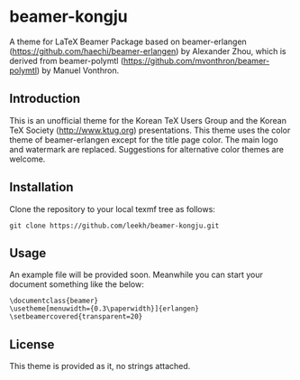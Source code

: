 beamer-kongju
===============

A theme for LaTeX Beamer Package based on beamer-erlangen
(https://github.com/haechi/beamer-erlangen) by Alexander Zhou,
which is derived from beamer-polymtl (https://github.com/mvonthron/beamer-polymtl) by Manuel Vonthron.

Introduction
------------

This is an unofficial theme for the Korean TeX Users Group and the Korean TeX Society (http://www.ktug.org) presentations.
This theme uses the color theme of beamer-erlangen except for the title page color. The main logo and watermark are replaced.
Suggestions for alternative color themes are welcome.

Installation
------------

Clone the repository to your local texmf tree as follows:

    git clone https://github.com/leekh/beamer-kongju.git
	
Usage
-----

An example file will be provided soon. Meanwhile you can start your document something like the below:

    \documentclass{beamer}
    \usetheme[menuwidth={0.3\paperwidth}]{erlangen}
    \setbeamercovered{transparent=20}

License
-------

This theme is provided as it, no strings attached. 
